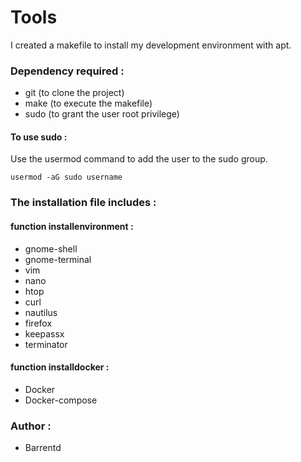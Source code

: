 # Tools
I created a makefile to install my development environment with apt.

### Dependency required :

- git (to clone the project)
- make (to execute the makefile)
- sudo (to grant the user root privilege)

#### To use sudo :

Use the usermod command to add the user to the sudo group.

```shell
usermod -aG sudo username
```

### The installation file includes :

#### function installenvironment :
- gnome-shell
- gnome-terminal
- vim
- nano
- htop
- curl
- nautilus
- firefox
- keepassx
- terminator

#### function installdocker :
- Docker
- Docker-compose

### Author :
- Barrentd
